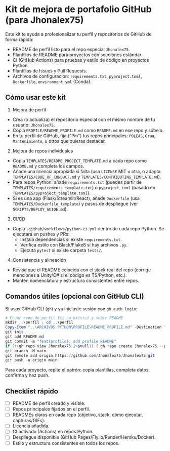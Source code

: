# Kit de mejora de portafolio GitHub (para Jhonalex75)

Este kit te ayuda a profesionalizar tu perfil y repositorios de GitHub de forma rápida:

- README de perfil listo para el repo especial `Jhonalex75`.
- Plantillas de README para proyectos con secciones estándar.
- CI (GitHub Actions) para pruebas y estilo de código en proyectos Python.
- Plantillas de Issues y Pull Requests.
- Archivos de configuración: `requirements.txt`, `pyproject.toml`, `Dockerfile`, `environment.yml` (Conda).

## Cómo usar este kit

1) Mejora de perfil
- Crea (o actualiza) el repositorio especial con el mismo nombre de tu usuario: `Jhonalex75`.
- Copia `PROFILE/README_PROFILE.md` como `README.md` en ese repo y súbelo.
- En tu perfil de GitHub, fija ("Pin") tus repos principales: `POLEAS`, `Grua`, `Mantenimiento`, u otros que quieras destacar.

2) Mejora de repos individuales
- Copia `TEMPLATES/README_PROJECT_TEMPLATE.md` a cada repo como `README.md` y completa los campos.
- Añade una licencia apropiada si falta (usa `LICENSE` MIT u otra, o adapta `TEMPLATES/CODE_OF_CONDUCT.md` y `TEMPLATES/CONTRIBUTING_TEMPLATE.md`).
- Para repos Python: añade `requirements.txt` (puedes partir de `TEMPLATES/requirements_template.txt`) o `pyproject.toml` (basado en `TEMPLATES/pyproject_template.toml`).
- Si es una app (Flask/Streamlit/React), añade `Dockerfile` (usa `TEMPLATES/Dockerfile_template`) y pasos de despliegue (ver `SCRIPTS/DEPLOY_GUIDE.md`).

3) CI/CD
- Copia `.github/workflows/python-ci.yml` dentro de cada repo Python. Se ejecutará en pushes y PRs:
  - Instala dependencias si existe `requirements.txt`.
  - Verifica estilo con Black/Flake8 si hay archivos `.py`.
  - Ejecuta `pytest` si existe carpeta `tests/`.

4) Consistencia y alineación
- Revisa que el README coincida con el stack real del repo (corrige menciones a Unity/C# si el código es TS/Python, etc.).
- Mantén nomenclatura y estructura consistentes entre repos.

## Comandos útiles (opcional con GitHub CLI)

Si usas GitHub CLI (`gh`) y ya iniciaste sesión con `gh auth login`:

```powershell
# Crear repo de perfil (si no existe) y subir README
mkdir ..\perfil ; cd ..\perfil
Copy-Item "..\ARCHIVOS PYTHON\PROFILE\README_PROFILE.md" -Destination ".\README.md"
git init
git add README.md
git commit -m "feat(profile): add profile README"
if (!(gh repo view Jhonalex75 2>$null)) { gh repo create Jhonalex75 --public -y -d "Perfil de GitHub" }
git branch -M main
git remote add origin https://github.com/Jhonalex75/Jhonalex75.git
git push -u origin main
```

Para cada proyecto, repite el patrón: copia plantillas, completa datos, confirma y haz push.

## Checklist rápido

- [ ] README de perfil creado y visible.
- [ ] Repos principales fijados en el perfil.
- [ ] READMEs claros en cada repo (objetivo, stack, cómo ejecutar, capturas/GIFs).
- [ ] Licencia añadida.
- [ ] CI activado (Actions) en repos Python.
- [ ] Despliegue disponible (GitHub Pages/Fly.io/Render/Heroku/Docker).
- [ ] Estilo y estructura consistentes en todos los repos.

